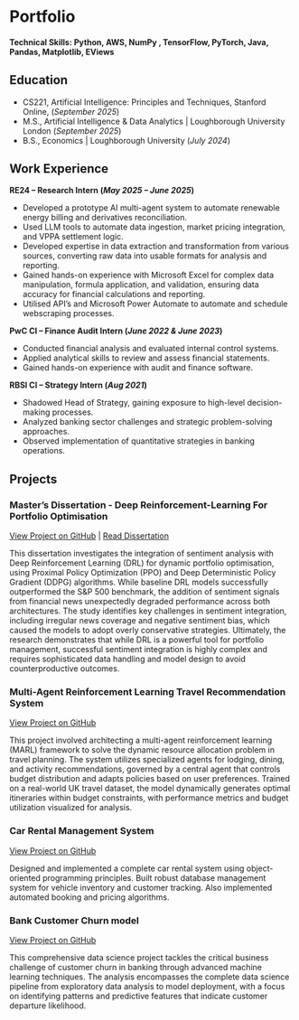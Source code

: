 # Portfolio


#### Technical Skills: Python, AWS, NumPy , TensorFlow, PyTorch, Java, Pandas, Matplotlib, EViews

## Education
- CS221, Artificial Intelligence: Principles and Techniques, Stanford Online, (_September 2025_)	
- M.S., Artificial Intelligence & Data Analytics	| Loughborough University London (_September 2025_)	 			        		
- B.S., Economics | Loughborough University (_July 2024_)

## Work Experience
**RE24 – Research Intern (_May 2025 – June 2025_)**
- Developed a prototype AI multi-agent system to automate renewable energy billing and derivatives
reconciliation.
- Used LLM tools to automate data ingestion, market pricing integration, and VPPA settlement logic.
- Developed expertise in data extraction and transformation from various sources, converting raw data
into usable formats for analysis and reporting.
- Gained hands-on experience with Microsoft Excel for complex data manipulation, formula application,
and validation, ensuring data accuracy for financial calculations and reporting.
- Utilised API’s and Microsoft Power Automate to automate and schedule webscraping processes.

**PwC CI – Finance Audit Intern (_June 2022 & June 2023_)**
- Conducted financial analysis and evaluated internal control systems.
- Applied analytical skills to review and assess financial statements.
- Gained hands-on experience with audit and finance software.

**RBSI CI – Strategy Intern (_Aug 2021_)**
- Shadowed Head of Strategy, gaining exposure to high-level decision-making processes.
- Analyzed banking sector challenges and strategic problem-solving approaches.
- Observed implementation of quantitative strategies in banking operations.

## Projects

### Master’s Dissertation - Deep Reinforcement-Learning For Portfolio Optimisation

[View Project on GitHub]([https://github.com/antoinechesnay/Deep-Reinforcement-Learning-_Portfolio-Optimisation-Dissertation-](https://github.com/antoinechesnay-code/Deep-Reinforcement-Learning-_Portfolio-Optimisation-Dissertation-)) | [Read Dissertation](Uploads/Dissertation.pdf)

This dissertation investigates the integration of sentiment analysis with Deep Reinforcement Learning (DRL) for dynamic portfolio optimisation, using Proximal Policy Optimization (PPO) and Deep Deterministic Policy Gradient (DDPG) algorithms. While baseline DRL models successfully outperformed the S&P 500 benchmark, the addition of sentiment signals from financial news unexpectedly degraded performance across both architectures. The study identifies key challenges in sentiment integration, including irregular news coverage and negative sentiment bias, which caused the models to adopt overly conservative strategies. Ultimately, the research demonstrates that while DRL is a powerful tool for portfolio management, successful sentiment integration is highly complex and requires sophisticated data handling and model design to avoid counterproductive outcomes.

### Multi-Agent Reinforcement Learning Travel Recommendation System

[View Project on GitHub](https://github.com/antoinechesnay/MARL_travel-system)

This project involved architecting a multi-agent reinforcement learning (MARL) framework to solve the dynamic resource allocation problem in travel planning. The system utilizes specialized agents for lodging, dining, and activity recommendations, governed by a central agent that controls budget distribution and adapts policies based on user preferences. Trained on a real-world UK travel dataset, the model dynamically generates optimal itineraries within budget constraints, with performance metrics and budget utilization visualized for analysis.

### Car Rental Management System

[View Project on GitHub](https://github.com/antoinechesnay/Car_Rental_System )

Designed and implemented a complete car rental system using object-oriented programming principles. Built robust database management system for vehicle inventory and customer tracking. Also implemented automated booking and pricing algorithms.

### Bank Customer Churn model

[View Project on GitHub](https://github.com/antoinechesnay/Bank-Customer-Churn )

This comprehensive data science project tackles the critical business challenge of customer churn in banking through advanced machine learning techniques. The analysis encompasses the complete data science pipeline from exploratory data analysis to model deployment, with a focus on identifying patterns and predictive features that indicate customer departure likelihood.
